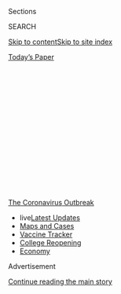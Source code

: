 <div id="app">

<div>

<div>

<div>

<div class="NYTAppHideMasthead css-1q2w90k e1suatyy0">

<div class="section css-ui9rw0 e1suatyy2">

<div class="css-eph4ug er09x8g0">

<div class="css-6n7j50">

</div>

<span class="css-1dv1kvn">Sections</span>

<div class="css-10488qs">

<span class="css-1dv1kvn">SEARCH</span>

</div>

[Skip to content](#site-content)[Skip to site
index](#site-index)

</div>

<div class="css-10698na e1huz5gh0">

</div>

</div>

<div id="masthead-bar-one" class="section hasLinks css-15hmgas e1csuq9d3">

<div class="css-uqyvli e1csuq9d0">

</div>

<div class="css-1uqjmks e1csuq9d1">

</div>

<div class="css-9e9ivx">

[](https://myaccount.nytimes3xbfgragh.onion/auth/login?response_type=cookie&client_id=vi)

</div>

<div class="css-1bvtpon e1csuq9d2">

[Today’s
Paper](https://www.nytimes3xbfgragh.onion/section/todayspaper)

</div>

</div>

</div>

</div>

<div data-aria-hidden="false">

<div id="site-content" data-role="main">

<div>

<div class="css-1aor85t" style="opacity:0.000000001;z-index:-1;visibility:hidden">

<div class="css-1hqnpie">

<div class="css-epjblv">

<span class="css-17xtcya">[The
Upshot](/section/upshot)</span><span class="css-x15j1o">|</span><span class="css-fwqvlz">A
Hospital Forgot to Bill Her Coronavirus Test. It Cost Her
$1,980.</span>

</div>

<div class="css-k008qs">

<div class="css-1iwv8en">

<span class="css-18z7m18"></span>

<div>

</div>

</div>

<span class="css-1n6z4y">https://nyti.ms/3i7ADZL</span>

<div class="css-1705lsu">

<div class="css-4xjgmj">

<div class="css-4skfbu" data-role="toolbar" data-aria-label="Social Media Share buttons, Save button, and Comments Panel with current comment count" data-testid="share-tools">

  - 
  - 
  - 
  - 
    
    <div class="css-6n7j50">
    
    </div>

  - 
  - 

</div>

</div>

</div>

</div>

</div>

</div>

<div id="NYT_TOP_BANNER_REGION" class="css-13pd83m">

<div>

<div id="styln-prism-menu-1592847958612" class="section interactive-content interactive-size-medium css-1edisqu">

<div class="css-17ih8de interactive-body">

<div id="scroll-container" class="css-1gj85ro">

[<span class="styln-title-wrap"><span class="css-1pje3qr">The
Coronavirus</span><span class="css-1pje3qr">
Outbreak</span></span>](https://www.nytimes3xbfgragh.onion/news-event/coronavirus?action=click&pgtype=Article&state=default&region=TOP_BANNER&context=storylines_menu)

  - <span class="css-kqxiym" data-emphasize="true">live</span>[Latest
    Updates](https://www.nytimes3xbfgragh.onion/2020/08/04/world/coronavirus-cases.html?action=click&pgtype=Article&state=default&region=TOP_BANNER&context=storylines_menu)
  - [Maps and
    Cases](https://www.nytimes3xbfgragh.onion/interactive/2020/us/coronavirus-us-cases.html?action=click&pgtype=Article&state=default&region=TOP_BANNER&context=storylines_menu)
  - [Vaccine
    Tracker](https://www.nytimes3xbfgragh.onion/interactive/2020/science/coronavirus-vaccine-tracker.html?action=click&pgtype=Article&state=default&region=TOP_BANNER&context=storylines_menu)
  - [College
    Reopening](https://www.nytimes3xbfgragh.onion/2020/08/02/us/covid-college-reopening.html?action=click&pgtype=Article&state=default&region=TOP_BANNER&context=storylines_menu)
  - [Economy](https://www.nytimes3xbfgragh.onion/live/2020/08/04/business/stock-market-today-coronavirus?action=click&pgtype=Article&state=default&region=TOP_BANNER&context=storylines_menu)

</div>

</div>

</div>

</div>

</div>

<div id="top-wrapper" class="css-1sy8kpn">

<div id="top-slug" class="css-l9onyx">

Advertisement

</div>

[Continue reading the main
story](#after-top)

<div class="ad top-wrapper" style="text-align:center;height:100%;display:block;min-height:250px">

<div id="top" class="place-ad" data-position="top" data-size-key="top">

</div>

</div>

<div id="after-top">

</div>

</div>

<div>

<div class="css-v5btjw etb61u70">

<div class="css-h03alg etb61u71">

Upshot

</div>

</div>

<div id="sponsor-wrapper" class="css-1hyfx7x">

<div id="sponsor-slug" class="css-19vbshk">

Supported by

</div>

[Continue reading the main
story](#after-sponsor)

<div id="sponsor" class="ad sponsor-wrapper" style="text-align:center;height:100%;display:block">

</div>

<div id="after-sponsor">

</div>

</div>

<div class="css-186x18t">

</div>

<div class="css-1vkm6nb ehdk2mb0">

# A Hospital Forgot to Bill Her Coronavirus Test. It Cost Her $1,980.

</div>

Send us your medical bills. We’ll use them to investigate hospital and
doctor billing practices.

<div class="css-79elbk" data-testid="photoviewer-wrapper">

<div class="css-z3e15g" data-testid="photoviewer-wrapper-hidden">

</div>

<div class="css-1a48zt4 ehw59r15" data-testid="photoviewer-children">

![<span class="css-16f3y1r e13ogyst0" data-aria-hidden="true">Debbie
Krebs felt sick in March and went for a coronavirus test. She tested
negative, but then the test was omitted from her medical bill, resulting
in a major price
difference.</span><span class="css-cnj6d5 e1z0qqy90" itemprop="copyrightHolder"><span class="css-1ly73wi e1tej78p0">Credit...</span><span><span>September
Dawn Bottoms/The New York
Times</span></span></span>](https://static01.graylady3jvrrxbe.onion/images/2020/08/03/business/03up-virus-bills/03up-virus-bills-articleLarge-v2.jpg?quality=75&auto=webp&disable=upscale)

</div>

</div>

<div class="css-18e8msd">

<div class="css-vp77d3 epjyd6m0">

<div class="css-1baulvz">

By [<span class="css-1baulvz last-byline" itemprop="name">Sarah
Kliff</span>](https://www.nytimes3xbfgragh.onion/by/sarah-kliff)

</div>

</div>

  - 
    
    <div class="css-ld3wwf e16638kd2">
    
    Aug. 3,
    2020
    
    </div>

  - 
    
    <div class="css-4xjgmj">
    
    <div class="css-d8bdto" data-role="toolbar" data-aria-label="Social Media Share buttons, Save button, and Comments Panel with current comment count" data-testid="share-tools">
    
      - 
      - 
      - 
      - 
        
        <div class="css-6n7j50">
        
        </div>
    
      - 
      - 
    
    </div>
    
    </div>

</div>

</div>

<div class="section meteredContent css-1r7ky0e" name="articleBody" itemprop="articleBody">

<div class="css-1fanzo5 StoryBodyCompanionColumn">

<div class="css-53u6y8">

*The New York Times is investigating the costs associated with testing
and treatment for the coronavirus and how the pandemic is changing
health care in America. You can read more about the project and*
[*submit your medical bills
here*](https://www.nytimes3xbfgragh.onion/2020/08/03/reader-center/coronavirus-medical-bills.html)*.*

When Debbie Krebs got the bill for a March emergency room visit, she
immediately noticed something was missing: her coronavirus test.

Ms. Krebs, a lawyer who focuses on insurance issues, had gone to the
Valley Hospital in Ridgewood, N.J., with lung pain and a cough. A doctor
ran tests and scans to rule out other diseases before swabbing her nose.
A week later, the medical laboratory called, telling her it was
negative.

Ms. Krebs had a clear memory of the experience, particularly the doctor
saying the coronavirus test would make her feel as if she had to sneeze.
She wondered whether the doctor could have lied about performing the
test, or if her swab could have gone missing. (But if so, why had the
laboratory called her with results?)

</div>

</div>

<div class="css-1fanzo5 StoryBodyCompanionColumn">

<div class="css-53u6y8">

The absence of the coronavirus test made a big price difference.
Insurers, Ms. Krebs had heard, were not charging patients for visits
meant to diagnose coronavirus. Without the test, Ms. Krebs didn’t
qualify for that protection and owed $1,980. She called the hospital to
explain the situation but immediately ran into roadblocks.

“When I called the hospital, they said, ‘You did not get a coronavirus
test,’” she said. “I told them I absolutely did.”

Across the country, Americans like Ms. Krebs are receiving surprise
bills for care connected with coronavirus. Tests can cost between [$199
and
$6,408](https://www.nytimes3xbfgragh.onion/2020/06/29/upshot/coronavirus-tests-unpredictable-prices.html)
at the same location. A coming wave of treatment bills could be hundreds
of multiples higher, especially for those who receive intensive care or
have [symptoms that linger for
months](https://www.nytimes3xbfgragh.onion/2020/07/01/health/coronavirus-recovery-survivors.html).
Services that patients expect to be covered [often
aren’t](https://khn.org/news/bill-of-the-month-covid19-tests-are-free-except-when-theyre-not/).

This patchwork of medical billing is one reason we’re starting something
new today: soliciting your medical bills. We’re asking you to [send us
copies](https://www.nytimes3xbfgragh.onion/2020/08/03/reader-center/coronavirus-medical-bills.html)
of your bills for coronavirus testing and treatment, so we can
understand what costs look like across the country. We want to know how
patients are managing their medical bills in the midst of a pandemic.
This is part of our larger effort to understand how the pandemic is
reshaping American health
care.

</div>

</div>

<div id="cc-part-one-testing" class="section interactive-content interactive-size-scoop css-174j8de" data-id="100000007262565">

<div class="css-17ih8de interactive-body" data-sourceid="100000007262565">

<div id="formpreview" data-host="www.nytimes3xbfgragh.onion" data-formdata="{&quot;name&quot;:&quot;cc-part-one-testing&quot;,&quot;headline&quot;:&quot;cc-part-one-testing&quot;,&quot;slug&quot;:&quot;cc-part-one-testing&quot;,&quot;fields&quot;:[{&quot;textArea&quot;:&quot;&quot;,&quot;rows&quot;:10,&quot;lengthUnit&quot;:&quot;&quot;,&quot;isRequired&quot;:true,&quot;readOnly&quot;:false,&quot;helperText&quot;:&quot;&quot;,&quot;deletable&quot;:true,&quot;fieldType&quot;:&quot;TextAreaField&quot;,&quot;_id&quot;:&quot;5f219b630280c6001000065b&quot;,&quot;primaryText&quot;:&quot;Has your experience with health care changed since the start of the pandemic? If so, how?&quot;,&quot;secondaryText&quot;:&quot;For instance, have you incurred extra fees at your doctor&#39;s office? Or has your health care provider closed?&quot;,&quot;attributeSlug&quot;:&quot;f5f219b630280c6001000065b_text&quot;,&quot;id&quot;:&quot;5f219b630280c6001000065b&quot;,&quot;isNew&quot;:false},{&quot;isRequired&quot;:true,&quot;readOnly&quot;:false,&quot;helperText&quot;:&quot;Name field is required for all forms because of data governance regulations.&quot;,&quot;deletable&quot;:false,&quot;fieldType&quot;:&quot;IdentityTextField&quot;,&quot;_id&quot;:&quot;5f219b630280c6001000065c&quot;,&quot;primaryText&quot;:&quot;What is your name?&quot;,&quot;secondaryText&quot;:&quot;Full name preferred&quot;,&quot;attributeSlug&quot;:&quot;f5f219b630280c6001000065c_identity&quot;,&quot;id&quot;:&quot;5f219b630280c6001000065c&quot;,&quot;isNew&quot;:false},{&quot;isRequired&quot;:true,&quot;readOnly&quot;:false,&quot;helperText&quot;:&quot;Email field is required for all forms because of data governance regulations.&quot;,&quot;deletable&quot;:false,&quot;fieldType&quot;:&quot;EmailField&quot;,&quot;_id&quot;:&quot;5f219b630280c6001000065d&quot;,&quot;primaryText&quot;:&quot;What is your email?&quot;,&quot;attributeSlug&quot;:&quot;email_identity&quot;,&quot;id&quot;:&quot;5f219b630280c6001000065d&quot;,&quot;isNew&quot;:false},{&quot;isRequired&quot;:true,&quot;readOnly&quot;:false,&quot;helperText&quot;:&quot;&quot;,&quot;deletable&quot;:true,&quot;fieldType&quot;:&quot;LocationField&quot;,&quot;_id&quot;:&quot;5f219b630280c6001000065e&quot;,&quot;primaryText&quot;:&quot;Where do you live?&quot;,&quot;attributeSlug&quot;:&quot;f5f219b630280c6001000065e_location&quot;,&quot;id&quot;:&quot;5f219b630280c6001000065e&quot;,&quot;isNew&quot;:false},{&quot;text&quot;:&quot;Continue&quot;,&quot;isRequired&quot;:false,&quot;readOnly&quot;:false,&quot;helperText&quot;:&quot;&quot;,&quot;deletable&quot;:true,&quot;fieldType&quot;:&quot;CurtainField&quot;,&quot;_id&quot;:&quot;5f21bebbfd78280010ff91e4&quot;,&quot;primaryText&quot;:&quot;&quot;,&quot;secondaryText&quot;:&quot;&quot;,&quot;attributeSlug&quot;:&quot;f5f21bebbfd78280010ff91e4_text&quot;,&quot;id&quot;:&quot;5f21bebbfd78280010ff91e4&quot;,&quot;isNew&quot;:false}],&quot;fieldOrder&quot;:[&quot;5f219b630280c6001000065b&quot;,&quot;5f21bebbfd78280010ff91e4&quot;,&quot;5f219b630280c6001000065c&quot;,&quot;5f219b630280c6001000065d&quot;,&quot;5f219b630280c6001000065e&quot;],&quot;isOpen&quot;:true,&quot;sourcepoolOptin&quot;:false,&quot;documentUploadsEnabled&quot;:false,&quot;closedMessage&quot;:&quot;Sorry, but this form is no longer accepting submissions.&quot;,&quot;thanksMessage&quot;:&quot;Thank you for your submission.&quot;,&quot;suppressHed&quot;:[],&quot;newsletterSignupEnabled&quot;:false,&quot;mediaExportEnabled&quot;:false,&quot;mediaExportSlug&quot;:&quot;attribute&quot;}">

</div>

</div>

</div>

<div class="css-1fanzo5 StoryBodyCompanionColumn">

<div class="css-53u6y8">

American medical billing is unlike that of any other developed country.
The government does not regulate health care prices, but instead lets
insurers and hospitals negotiate fees. Those deliberations happen in
secret, and patients often do not learn the cost of their care until a
bill shows up in the mail.

</div>

</div>

<div class="css-1fanzo5 StoryBodyCompanionColumn">

<div class="css-53u6y8">

Sometimes, insurers give reporters a peek at their data. That’s how I
learned that a laboratory in Texas had charged
[$2,315](https://www.nytimes3xbfgragh.onion/2020/06/16/upshot/coronavirus-test-cost-varies-widely.html)
for individual coronavirus tests. But more often, they keep that
information confidential, which is why we need readers’ bills and
explanation-of-benefit documents for any care related to
coronavirus.

<div id="NYT_MAIN_CONTENT_1_REGION" class="css-9tf9ac">

<div>

<div id="styln-covid-updates-world" class="section interactive-content interactive-size-medium css-1ftcdic">

<div class="css-17ih8de interactive-body">

<div id="styln-briefing-block" data-asset-id="QXJ0aWNsZTpueXQ6Ly9hcnRpY2xlLzNhNGMwYWI5LWIwY2QtNWQwOS1hZTgwLTdjMGU3ZTA1OWQ2OA==">

<div class="briefing-block-header-section">

# [Latest Updates: Global Coronavirus Outbreak](https://www.nytimes3xbfgragh.onion/2020/08/04/world/coronavirus-cases.html?action=click&pgtype=Article&state=default&region=MAIN_CONTENT_1&context=storylines_live_updates)

<div class="briefing-block-ts">

Updated 2020-08-04T19:32:24.665Z

</div>

</div>

  - [Public and private schools in Maryland and elsewhere are divided
    over in-person
    instruction.](https://www.nytimes3xbfgragh.onion/2020/08/04/world/coronavirus-cases.html?action=click&pgtype=Article&state=default&region=MAIN_CONTENT_1&context=storylines_live_updates#link-4825b93)
  - [N.Y.C.’s health commissioner resigns after clashing with the mayor
    over the
    virus.](https://www.nytimes3xbfgragh.onion/2020/08/04/world/coronavirus-cases.html?action=click&pgtype=Article&state=default&region=MAIN_CONTENT_1&context=storylines_live_updates#link-4d1eafa8)
  - [‘Long days, long nights’: Washington prepares for a prolonged fight
    over virus
    relief.](https://www.nytimes3xbfgragh.onion/2020/08/04/world/coronavirus-cases.html?action=click&pgtype=Article&state=default&region=MAIN_CONTENT_1&context=storylines_live_updates#link-6b644638)

<div class="briefing-block-footer">

<div class="briefing-block-footer-meta">

[See more
updates](https://www.nytimes3xbfgragh.onion/2020/08/04/world/coronavirus-cases.html?action=click&pgtype=Article&state=default&region=MAIN_CONTENT_1&context=storylines_live_updates)

</div>

<div class="briefing-block-briefinglinks">

<span>More live coverage:</span>
[Markets](https://www.nytimes3xbfgragh.onion/live/2020/08/04/business/stock-market-today-coronavirus?action=click&pgtype=Article&state=default&region=MAIN_CONTENT_1&context=storylines_live_updates)

</div>

</div>

</div>

</div>

</div>

</div>

</div>

Readers’ bills have already shown that surprise medical bills for
coronavirus have been in the United States nearly as long as the disease
itself.

In late February, an American man and his 3-year-old daughter were hit
with medical bills totaling thousands of dollars for care received
during a government-mandated quarantine. This was only weeks after
Washington State announced the country’s first known case.

“I assumed it was all being paid for,” Frank Wucinski, the patient, said
at the time. “We didn’t have a choice. When the bills showed up, it was
just a pit in my stomach, like, ‘How do I pay for this?’”

The federal government has since resolved to give Americans special
protections against outlandish medical bills. Congress enacted new rules
to make the tests a rare oasis within the American health care system —
the price had to be public; and co-payments, deductibles or other
charges weren’t allowed.

Or at least, Congress tried to. The experiences of patients who had or
suspected they might have Covid-19 show how hard it is to write
different billing rules for a tiny sliver of the country’s $3 trillion
in health spending. Numerous doctor’s offices and hospitals do not post
the cash prices for their coronavirus tests, despite the federal
requirement to do so. Some patients have encountered unwarranted
co-payments as doctors and hospitals have stuck to their regular billing
habits. Others have failed to qualify for the protections because they
[did not receive a coronavirus
test](https://khn.org/news/bill-of-the-month-covid19-tests-are-free-except-when-theyre-not/)
as part of their care — or, in the case of Ms. Krebs, had it left off
the bill.

</div>

</div>

<div class="css-1fanzo5 StoryBodyCompanionColumn">

<div class="css-53u6y8">

Aside from mandating that Covid-19 tests cost the patient nothing, there
are no new rules to protect insured Americans from coronavirus treatment
bills. Health policy experts worry that even those with good insurance
could end up facing high costs. One outcome they envision: A patient
goes to an in-network hospital for coronavirus treatment, but that
hospital is overwhelmed and has no beds left. The patient is transferred
to an out-of-network hospital, and gets significant bills as a result.

“Our system is so complicated,” said Karen Pollitz, a senior fellow at
the Kaiser Family Foundation. “If things aren’t exactly right or weren’t
coded correctly, you get thrown into the blizzard.”

The protections that do exist are based on the receipt of something that
can be in short supply: a coronavirus test. If doctors can’t obtain a
test and turn to other diagnostic methods — testing for other diseases,
for example — the patient will have to cover the visit’s cost.

The Trump administration has also set aside an undisclosed sum to pay
for uninsured Americans’ testing and treatment, a program that has
become increasingly important as millions [have lost
coverage](https://www.nytimes3xbfgragh.onion/2020/07/13/us/politics/coronavirus-health-insurance-trump.html)
in the economic downturn. So far, that fund has paid out [$348
million](https://data.cdc.gov/Administrative/Claims-Reimbursement-to-Health-Care-Providers-and-/rksx-33p3)
to providers, but it is unknown how much money remains or what happens
when it runs out.

Billing challenges have persisted, despite these new rules and programs.
Many stem from the decision by legislators to condition aid on receipt
of a test.

Dr. Kao-Ping Chua, a pediatrician in Michigan, [started running into
problems](https://www.healthaffairs.org/do/10.1377/hblog20200413.783118/full/)
in March when he had patients with coronavirus-like symptoms seeking
tests. His health system, like many others, required patients to undergo
testing for other conditions before coronavirus.

“I had to tell my patients that, if the test I run first comes back
positive and says you have the common cold, you’ll have to pay for it,”
he said. “But if you test negative, that allows you to get the Covid
test, and that waives your cost sharing.”

</div>

</div>

<div class="css-79elbk" data-testid="photoviewer-wrapper">

<div class="css-z3e15g" data-testid="photoviewer-wrapper-hidden">

</div>

<div class="css-1a48zt4 ehw59r15" data-testid="photoviewer-children">

![<span class="css-16f3y1r e13ogyst0" data-aria-hidden="true">Luciano
Aita recalls being told that the emergency room was giving the
coronavirus test only to “critically ill” patients, and he did not
qualify. He was later told he owed
$1,157.</span><span class="css-cnj6d5 e1z0qqy90" itemprop="copyrightHolder"><span class="css-1ly73wi e1tej78p0">Credit...</span><span>Cayce
Clifford for The New York
Times</span></span>](https://static01.graylady3jvrrxbe.onion/images/2020/08/03/business/03up-virus-bills2/merlin_175087872_74a9e78d-f95d-4282-869e-bf4e66a083e4-articleLarge.jpg?quality=75&auto=webp&disable=upscale)

</div>

</div>

<div class="css-1fanzo5 StoryBodyCompanionColumn">

<div class="css-53u6y8">

Luciano Aita, 35, sought treatment in early July at St. Mary’s Medical
Center in San Francisco after his “chest started closing up” and he felt
as if he couldn’t
breathe.

<div id="NYT_MAIN_CONTENT_3_REGION" class="css-9tf9ac">

<div>

<div id="styln-prism-freeform-1594220623585" class="section interactive-content interactive-size-medium css-1ftcdic">

<div class="css-17ih8de interactive-body">

<div id="prism-freeform-block-85410" class="css-19mumt8" data-role="complementary" data-storyline="The Coronavirus Outbreak" data-truncated="true" tabindex="0">

<div class="css-a8d9oz">

<div class="css-eb027h">

[](https://www.nytimes3xbfgragh.onion/news-event/coronavirus?action=click&pgtype=Article&state=default&region=MAIN_CONTENT_3&context=storylines_faq)

### The Coronavirus Outbreak ›

#### Frequently Asked Questions

Updated August 4, 2020

  - #### I have antibodies. Am I now immune?
    
      - As of right now,[that seems likely, for at least several
        months.](https://www.nytimes3xbfgragh.onion/2020/07/22/health/covid-antibodies-herd-immunity.html?action=click&pgtype=Article&state=default&region=MAIN_CONTENT_3&context=storylines_faq)
        There have been frightening accounts of people suffering what
        seems to be a second bout of Covid-19. But experts say these
        patients may have a drawn-out course of infection, with the
        virus taking a slow toll weeks to months after initial exposure.
        People infected with the coronavirus typically
        [produce](https://www.nature.com/articles/s41586-020-2456-9)
        immune molecules called antibodies, which are [protective
        proteins made in response to an
        infection](https://www.nytimes3xbfgragh.onion/2020/05/07/health/coronavirus-antibody-prevalence.html?action=click&pgtype=Article&state=default&region=MAIN_CONTENT_3&context=storylines_faq)[.
        These antibodies
        may](https://www.nytimes3xbfgragh.onion/2020/05/07/health/coronavirus-antibody-prevalence.html?action=click&pgtype=Article&state=default&region=MAIN_CONTENT_3&context=storylines_faq)
        last in the body [only two to three
        months](https://www.nature.com/articles/s41591-020-0965-6),
        which may seem worrisome, but that’s perfectly normal after an
        acute infection subsides, said Dr. Michael Mina, an immunologist
        at Harvard University. It may be possible to get the coronavirus
        again, but it’s highly unlikely that it would be possible in a
        short window of time from initial infection or make people
        sicker the second time.

  - #### I’m a small-business owner. Can I get relief?
    
      - The [stimulus bills enacted in
        March](https://www.nytimes3xbfgragh.onion/article/small-business-loans-stimulus-grants-freelancers-coronavirus.html?action=click&pgtype=Article&state=default&region=MAIN_CONTENT_3&context=storylines_faq)
        offer help for the millions of American small businesses. Those
        eligible for aid are businesses and nonprofit organizations with
        fewer than 500 workers, including sole proprietorships,
        independent contractors and freelancers. Some larger companies
        in some industries are also eligible. The help being offered,
        which is being managed by the Small Business Administration,
        includes the Paycheck Protection Program and the Economic Injury
        Disaster Loan program. But lots of folks have [not yet seen
        payouts.](https://www.nytimes3xbfgragh.onion/interactive/2020/05/07/business/small-business-loans-coronavirus.html?action=click&pgtype=Article&state=default&region=MAIN_CONTENT_3&context=storylines_faq)
        Even those who have received help are confused: The rules are
        draconian, and some are stuck sitting on [money they don’t know
        how to
        use.](https://www.nytimes3xbfgragh.onion/2020/05/02/business/economy/loans-coronavirus-small-business.html?action=click&pgtype=Article&state=default&region=MAIN_CONTENT_3&context=storylines_faq)
        Many small-business owners are getting less than they expected
        or [not hearing anything at
        all.](https://www.nytimes3xbfgragh.onion/2020/06/10/business/Small-business-loans-ppp.html?action=click&pgtype=Article&state=default&region=MAIN_CONTENT_3&context=storylines_faq)

  - #### What are my rights if I am worried about going back to work?
    
      - Employers have to provide [a safe
        workplace](https://www.osha.gov/SLTC/covid-19/standards.html)
        with policies that protect everyone equally. [And if one of your
        co-workers tests positive for the coronavirus, the
        C.D.C.](https://www.nytimes3xbfgragh.onion/article/coronavirus-money-unemployment.html?action=click&pgtype=Article&state=default&region=MAIN_CONTENT_3&context=storylines_faq)
        has said that [employers should tell their
        employees](https://www.cdc.gov/coronavirus/2019-ncov/community/guidance-business-response.html)
        -- without giving you the sick employee’s name -- that they may
        have been exposed to the virus.

  - #### Should I refinance my mortgage?
    
      - [It could be a good
        idea,](https://www.nytimes3xbfgragh.onion/article/coronavirus-money-unemployment.html?action=click&pgtype=Article&state=default&region=MAIN_CONTENT_3&context=storylines_faq)
        because mortgage rates have [never been
        lower.](https://www.nytimes3xbfgragh.onion/2020/07/16/business/mortgage-rates-below-3-percent.html?action=click&pgtype=Article&state=default&region=MAIN_CONTENT_3&context=storylines_faq)
        Refinancing requests have pushed mortgage applications to some
        of the highest levels since 2008, so be prepared to get in line.
        But defaults are also up, so if you’re thinking about buying a
        home, be aware that some lenders have tightened their standards.

  - #### What is school going to look like in September?
    
      - It is unlikely that many schools will return to a normal
        schedule this fall, requiring the grind of [online
        learning](https://www.nytimes3xbfgragh.onion/2020/06/05/us/coronavirus-education-lost-learning.html?action=click&pgtype=Article&state=default&region=MAIN_CONTENT_3&context=storylines_faq),
        [makeshift child
        care](https://www.nytimes3xbfgragh.onion/2020/05/29/us/coronavirus-child-care-centers.html?action=click&pgtype=Article&state=default&region=MAIN_CONTENT_3&context=storylines_faq)
        and [stunted
        workdays](https://www.nytimes3xbfgragh.onion/2020/06/03/business/economy/coronavirus-working-women.html?action=click&pgtype=Article&state=default&region=MAIN_CONTENT_3&context=storylines_faq)
        to continue. California’s two largest public school districts —
        Los Angeles and San Diego — said on July 13, that [instruction
        will be remote-only in the
        fall](https://www.nytimes3xbfgragh.onion/2020/07/13/us/lausd-san-diego-school-reopening.html?action=click&pgtype=Article&state=default&region=MAIN_CONTENT_3&context=storylines_faq),
        citing concerns that surging coronavirus infections in their
        areas pose too dire a risk for students and teachers. Together,
        the two districts enroll some 825,000 students. They are the
        largest in the country so far to abandon plans for even a
        partial physical return to classrooms when they reopen in
        August. For other districts, the solution won’t be an
        all-or-nothing approach. [Many
        systems](https://bioethics.jhu.edu/research-and-outreach/projects/eschool-initiative/school-policy-tracker/),
        including the nation’s largest, New York City, are devising
        [hybrid
        plans](https://www.nytimes3xbfgragh.onion/2020/06/26/us/coronavirus-schools-reopen-fall.html?action=click&pgtype=Article&state=default&region=MAIN_CONTENT_3&context=storylines_faq)
        that involve spending some days in classrooms and other days
        online. There’s no national policy on this yet, so check with
        your municipal school system regularly to see what is happening
        in your
community.

<div id="styln-survey-component-85410" class="styln-survey-component" data-surveyname="faq" data-surveystoryline="coronavirus">

</div>

</div>

<div class="css-6mllg9">

</div>

<div class="css-pmm6ed">

<span class="css-5gimkt"></span>

</div>

</div>

</div>

</div>

</div>

</div>

</div>

“I was super scared and worried about Covid, since I never had
experienced anything like that before,” he said. A doctor checked his
blood pressure, listened to his lungs and took his temperature — but did
not administer a coronavirus test. He recalls being told that the
emergency room was giving the test only to “critically ill” patients,
and he did not qualify.

Mr. Aita, who lost his job at a record store at the start of the
pandemic and is uninsured, received a document at the end of his visit
estimating he would owe $1,157. If the hospital had tested him for
coronavirus, the federal fund could have covered the visit entirely.

Last week, he received a medical bill for the visit that was only $350.
He initially thought this was good news — that the hospital had dropped
his charge. But when he looked into the issue, he learned this was an
additional charge from the doctor who saw him.

“I understood that if it was related to Covid, it would be taken care
of,” Mr. Aita said. “It’s a pandemic, I’m unemployed, and now I’m
dealing with the stress of this situation.”

A spokesman for Dignity Health, which owns St. Mary’s Medical Center,
said the hospital uses C.D.C. protocols to decide who is tested, but he
declined to comment on Mr. Aita’s case.

</div>

</div>

<div class="css-1fanzo5 StoryBodyCompanionColumn">

<div class="css-53u6y8">

“We have suspended billing patients for their portion of their bill for
the testing and treatment of Covid-19 while we work with insurers and
the government to exhaust financial assistance options for patients,”
Chad Burns, the spokesman, said. Mr. Aita, however, does not appear to
qualify for those protections because he did not receive a test.

As coronavirus spreads and hospitalizations mount, so will the ranks of
those managing unexpected bills.

The Kaiser Family Foundation estimates that a
[fifth](https://www.kff.org/coronavirus-covid-19/issue-brief/potential-costs-of-coronavirus-treatment-for-people-with-employer-coverage/)
of all coronavirus hospitalizations could result in a surprise medical
bill from an out-of-network doctor who became involved in the patient’s
care. The nonpartisan foundation also
[projects](https://www.kff.org/coronavirus-covid-19/issue-brief/five-things-to-know-about-the-cost-of-covid-19-testing-and-treatment/)
that, on average, an American with employer-sponsored coverage would
face $1,300 in costs for a coronavirus hospitalization.

Congressional staffers working on the issue say they’ve come across
cases in which health providers are not following the new rules on
coronavirus billing. The providers are charging patients for services
when they shouldn’t, or not posting their cash prices for testing online
as they are legally required to.

“Billing offices may just be doing what they’re used to — looking at
your card, seeing that it says $30 co-pay and collecting it,” Ms.
Pollitz said. “The person at the front desk may not know you got a test.
The protections aren’t airtight.”

Congress is currently split over how far to go in protecting coronavirus
patients from surprise medical bills. House Democrats have supported
mandating that insurers cover all costs related to treatment as part of
the HEROES Act, a larger stimulus package.

Senate Republicans introduced their stimulus proposal, the HEALS Act,
last week. It does not include a similar mandate.

</div>

</div>

<div class="css-1fanzo5 StoryBodyCompanionColumn">

<div class="css-53u6y8">

In the case of Ms. Krebs, she shared her bill with me after reading
another article I wrote about coronavirus test billing. Together, we
tracked down a record for her coronavirus test to prove that it did
indeed occur.

Two days after I inquired about the case, the Valley Hospital
resubmitted her bill with the coronavirus test included. Her insurer,
Aetna, reprocessed the bill and confirmed that she would no longer be
charged.

“We were trying to come up with extraordinary processes quickly to react
to the many changes placed on all of us, including payer requirements of
coverage,” Josette Portalatin, an assistant vice president at the
hospital, wrote in an email to Ms. Krebs. “We apologize that your lab
Covid test was not on your original claim, but happy to report we
tracked down the issue.”

</div>

</div>

<div>

</div>

</div>

<div>

</div>

<div>

</div>

<div>

</div>

<div>

<div id="bottom-wrapper" class="css-1ede5it">

<div id="bottom-slug" class="css-l9onyx">

Advertisement

</div>

[Continue reading the main
story](#after-bottom)

<div id="bottom" class="ad bottom-wrapper" style="text-align:center;height:100%;display:block;min-height:90px">

</div>

<div id="after-bottom">

</div>

</div>

</div>

</div>

</div>

## Site Index

<div>

</div>

## Site Information Navigation

  - [© <span>2020</span> <span>The New York Times
    Company</span>](https://help.nytimes3xbfgragh.onion/hc/en-us/articles/115014792127-Copyright-notice)

<!-- end list -->

  - [NYTCo](https://www.nytco.com/)
  - [Contact
    Us](https://help.nytimes3xbfgragh.onion/hc/en-us/articles/115015385887-Contact-Us)
  - [Work with us](https://www.nytco.com/careers/)
  - [Advertise](https://nytmediakit.com/)
  - [T Brand Studio](http://www.tbrandstudio.com/)
  - [Your Ad
    Choices](https://www.nytimes3xbfgragh.onion/privacy/cookie-policy#how-do-i-manage-trackers)
  - [Privacy](https://www.nytimes3xbfgragh.onion/privacy)
  - [Terms of
    Service](https://help.nytimes3xbfgragh.onion/hc/en-us/articles/115014893428-Terms-of-service)
  - [Terms of
    Sale](https://help.nytimes3xbfgragh.onion/hc/en-us/articles/115014893968-Terms-of-sale)
  - [Site
    Map](https://spiderbites.nytimes3xbfgragh.onion)
  - [Help](https://help.nytimes3xbfgragh.onion/hc/en-us)
  - [Subscriptions](https://www.nytimes3xbfgragh.onion/subscription?campaignId=37WXW)

</div>

</div>

</div>

</div>
